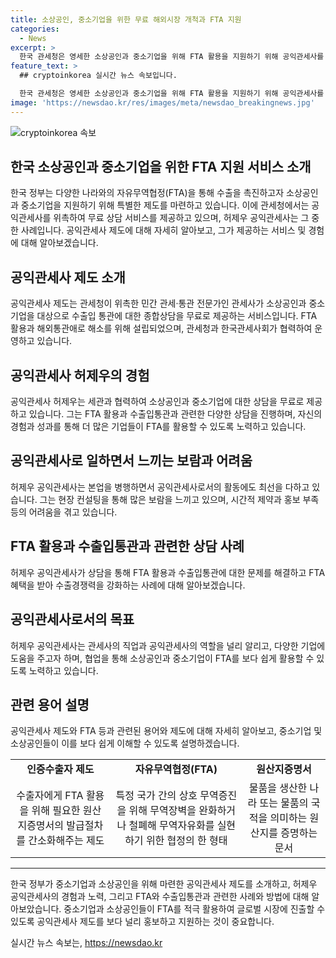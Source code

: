 ```yaml
---
title: 소상공인, 중소기업을 위한 무료 해외시장 개척과 FTA 지원
categories:
  - News
excerpt: >
  한국 관세청은 영세한 소상공인과 중소기업을 위해 FTA 활용을 지원하기 위해 공익관세사를 무료로 제공하고 있다. 공익관세사의 도움으로 기술력을 인정받아 유럽 수출에 성공한 중소기업과 해조류 제품을 EU에 수출한 H사의 사례가 소개되고 있다. 이를 통해 공익관세사 제도의 중요성과 FTA 활용의 필요성이 강조되며, 관세청의 지원사업 및 공익관세사의 활동 내용에 대한 정보가 함께 전달되고 있다. 관세청은 중소기업과 소상공인들이 FTA를 적극적으로 활용하도록 독려하고 있으며, 이에 관심이 필요함을 강조하는 내용이다.
feature_text: >
  ## cryptoinkorea 실시간 뉴스 속보입니다.

  한국 관세청은 영세한 소상공인과 중소기업을 위해 FTA 활용을 지원하기 위해 공익관세사를 무료로 제공하고 있다. 공익관세사의 도움으로 기술력을 인정받아 유럽 수출에 성공한 중소기업과 해조류 제품을 EU에 수출한 H사의 사례가 소개되고 있다. 이를 통해 공익관세사 제도의 중요성과 FTA 활용의 필요성이 강조되며, 관세청의 지원사업 및 공익관세사의 활동 내용에 대한 정보가 함께 전달되고 있다. 관세청은 중소기업과 소상공인들이 FTA를 적극적으로 활용하도록 독려하고 있으며, 이에 관심이 필요함을 강조하는 내용이다.
image: 'https://newsdao.kr/res/images/meta/newsdao_breakingnews.jpg'
---
```


<p><img src="https://newsdao.kr/res/images/meta/newsdao_breakingnews.jpg" alt="cryptoinkorea 속보" /></p>

<h2 data-ke-size="size26">한국 소상공인과 중소기업을 위한 FTA 지원 서비스 소개</h2>

<p data-ke-size="size16">한국 정부는 다양한 나라와의 자유무역협정(FTA)을 통해 수출을 촉진하고자 소상공인과 중소기업을 지원하기 위해 특별한 제도를 마련하고 있습니다. 이에 관세청에서는 공익관세사를 위촉하여 무료 상담 서비스를 제공하고 있으며, 허제우 공익관세사는 그 중 한 사례입니다. 공익관세사 제도에 대해 자세히 알아보고, 그가 제공하는 서비스 및 경험에 대해 알아보겠습니다.</p>

<h2 data-ke-size="size26">공익관세사 제도 소개</h2>

<p data-ke-size="size16">공익관세사 제도는 관세청이 위촉한 민간 관세·통관 전문가인 관세사가 소상공인과 중소기업을 대상으로 수출입 통관에 대한 종합상담을 무료로 제공하는 서비스입니다. FTA 활용과 해외통관애로 해소를 위해 설립되었으며, 관세청과 한국관세사회가 협력하여 운영하고 있습니다.</p>

<h2 data-ke-size="size26">공익관세사 허제우의 경험</h2>

<p data-ke-size="size16">공익관세사 허제우는 세관과 협력하여 소상공인과 중소기업에 대한 상담을 무료로 제공하고 있습니다. 그는 FTA 활용과 수출입통관과 관련한 다양한 상담을 진행하며, 자신의 경험과 성과를 통해 더 많은 기업들이 FTA를 활용할 수 있도록 노력하고 있습니다.</p>

<h2 data-ke-size="size26">공익관세사로 일하면서 느끼는 보람과 어려움</h2>

<p data-ke-size="size16">허제우 공익관세사는 본업을 병행하면서 공익관세사로서의 활동에도 최선을 다하고 있습니다. 그는 현장 컨설팅을 통해 많은 보람을 느끼고 있으며, 시간적 제약과 홍보 부족 등의 어려움을 겪고 있습니다.</p>

<h2 data-ke-size="size26">FTA 활용과 수출입통관과 관련한 상담 사례</h2>

<p data-ke-size="size16">허제우 공익관세사가 상담을 통해 FTA 활용과 수출입통관에 대한 문제를 해결하고 FTA 혜택을 받아 수출경쟁력을 강화하는 사례에 대해 알아보겠습니다.</p>

<h2 data-ke-size="size26">공익관세사로서의 목표</h2>

<p data-ke-size="size16">허제우 공익관세사는 관세사의 직업과 공익관세사의 역할을 널리 알리고, 다양한 기업에 도움을 주고자 하며, 협업을 통해 소상공인과 중소기업이 FTA를 보다 쉽게 활용할 수 있도록 노력하고 있습니다.</p>

<h2 data-ke-size="size26">관련 용어 설명</h2>

<p data-ke-size="size16">공익관세사 제도와 FTA 등과 관련된 용어와 제도에 대해 자세히 알아보고, 중소기업 및 소상공인들이 이를 보다 쉽게 이해할 수 있도록 설명하겠습니다.</p>

<table>
    <tr>
        <td style="text-align: center; height: 17px;"><b>인증수출자 제도</b></td>
        <td style="text-align: center; height: 17px;"><b>자유무역협정(FTA)</b></td>
        <td style="text-align: center; height: 17px;"><b>원산지증명서</b></td>
    </tr>
    <tr>
        <td style="text-align: center; height: 17px;">수출자에게 FTA 활용을 위해 필요한 원산지증명서의 발급절차를 간소화해주는 제도</td>
        <td style="text-align: center; height: 17px;">특정 국가 간의 상호 무역증진을 위해 무역장벽을 완화하거나 철폐해 무역자유화를 실현하기 위한 협정의 한 형태</td>
        <td style="text-align: center; height: 17px;">물품을 생산한 나라 또는 물품의 국적을 의미하는 원산지를 증명하는 문서</td>
    </tr>
</table>

<hr>

<p data-ke-size="size16">한국 정부가 중소기업과 소상공인을 위해 마련한 공익관세사 제도를 소개하고, 허제우 공익관세사의 경험과 노력, 그리고 FTA와 수출입통관과 관련한 사례와 방법에 대해 알아보았습니다. 중소기업과 소상공인들이 FTA를 적극 활용하여 글로벌 시장에 진출할 수 있도록 공익관세사 제도를 보다 널리 홍보하고 지원하는 것이 중요합니다.</p>
실시간 뉴스 속보는, <a href="https://newsdao.kr" rel="dofollow">https://newsdao.kr</a>


